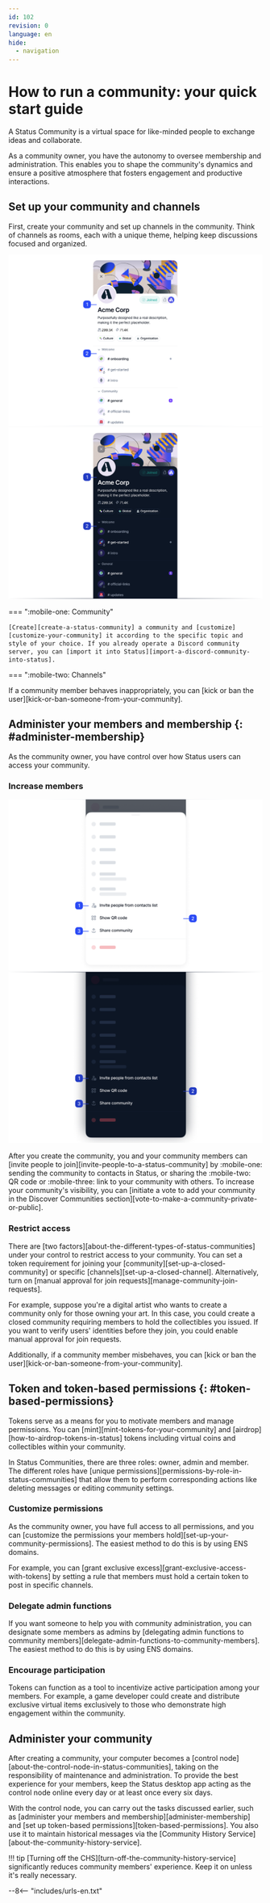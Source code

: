 ```yaml
---
id: 102
revision: 0
language: en
hide:
  - navigation
---
```


# How to run a community: your quick start guide

A Status Community is a virtual space for like-minded people to exchange ideas and collaborate.

As a community owner, you have the autonomy to oversee membership and administration. This enables you to shape the community's dynamics and ensure a positive atmosphere that fosters engagement and productive interactions.

## Set up your community and channels

First, create your community and set up channels in the community. Think of channels as rooms, each with a unique theme, helping keep discussions focused and organized.

![A screenshot showing the community intro area and the channels within the community.](./how-to-run-a-community-your-quick-start-guide/102-0-1-light.png#only-light)
![A screenshot showing the community intro area and the channels within the community.](./how-to-run-a-community-your-quick-start-guide/102-0-1-dark.png#only-dark)

=== ":mobile-one: Community"

    [Create][create-a-status-community] a community and [customize][customize-your-community] it according to the specific topic and style of your choice. If you already operate a Discord community server, you can [import it into Status][import-a-discord-community-into-status].

=== ":mobile-two: Channels"

If a community member behaves inappropriately, you can [kick or ban the user][kick-or-ban-someone-from-your-community].

## Administer your members and membership {: #administer-membership}

As the community owner, you have control over how Status users can access your community.

### Increase members

![A screenshot showing options for sharing a community.](./how-to-run-a-community-your-quick-start-guide/102-0-2-light.png#only-light)
![A screenshot showing options for sharing a community.](./how-to-run-a-community-your-quick-start-guide/102-0-2-dark.png#only-dark)

After you create the community, you and your community members can [invite people to join][invite-people-to-a-status-community] by :mobile-one: sending the community to contacts in Status, or sharing the :mobile-two: QR code or :mobile-three: link to your community with others. To increase your community's visibility, you can [initiate a vote to add your community in the Discover Communities section][vote-to-make-a-community-private-or-public].

### Restrict access

There are [two factors][about-the-different-types-of-status-communities] under your control to restrict access to your community. You can set a token requirement for joining your [community][set-up-a-closed-community] or specific [channels][set-up-a-closed-channel]. Alternatively, turn on [manual approval for join requests][manage-community-join-requests].

For example, suppose you're a digital artist who wants to create a community only for those owning your art. In this case, you could create a closed community requiring members to hold the collectibles you issued. If you want to verify users' identities before they join, you could enable manual approval for join requests.

Additionally, if a community member misbehaves, you can [kick or ban the user][kick-or-ban-someone-from-your-community].
    
## Token and token-based permissions {: #token-based-permissions}

Tokens serve as a means for you to motivate members and manage permissions. You can [mint][mint-tokens-for-your-community] and [airdrop][how-to-airdrop-tokens-in-status] tokens including virtual coins and collectibles within your community.

In Status Communities, there are three roles: owner, admin and member. The different roles have [unique permissions][permissions-by-role-in-status-communities] that allow them to perform corresponding actions like deleting messages or editing community settings.

### Customize permissions

As the community owner, you have full access to all permissions, and you can [customize the permissions your members hold][set-up-your-community-permissions]. The easiest method to do this is by using ENS domains.

For example, you can [grant exclusive excess][grant-exclusive-access-with-tokens] by setting a rule that members must hold a certain token to post in specific channels.

### Delegate admin functions

If you want someone to help you with community administration, you can designate some members as admins by [delegating admin functions to community members][delegate-admin-functions-to-community-members]. The easiest method to do this is by using ENS domains.

### Encourage participation

Tokens can function as a tool to incentivize active participation among your members. For example, a game developer could create and distribute exclusive virtual items exclusively to those who demonstrate high engagement within the community.

## Administer your community

After creating a community, your computer becomes a [control node][about-the-control-node-in-status-communities], taking on the responsibility of maintenance and administration. To provide the best experience for your members, keep the Status desktop app acting as the control node online every day or at least once every six days.

With the control node, you can carry out the tasks discussed earlier, such as [administer your members and membership][administer-membership] and [set up token-based permissions][token-based-permissions]. You also use it to maintain historical messages via the [Community History Service][about-the-community-history-service].

!!! tip
    [Turning off the CHS][turn-off-the-community-history-service] significantly reduces community members' experience. Keep it on unless it's really necessary.

--8<-- "includes/urls-en.txt"
